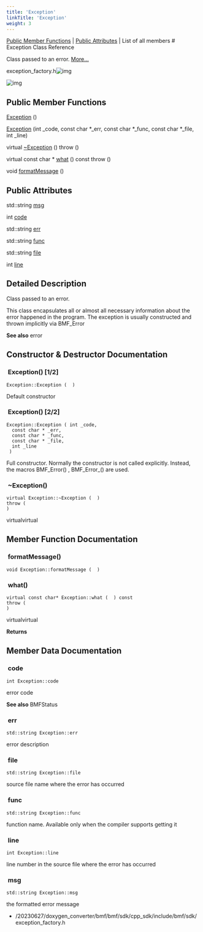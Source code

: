 ```yaml
---
title: 'Exception'
linkTitle: 'Exception'
weight: 3
---
```


[//]: <> (REF_MD: classException.html)


  [Public Member Functions](https://babitmf.github.io/docs/bmf/api/api_in_cpp/exception/#public-member-functions)  |  [Public Attributes](https://babitmf.github.io/docs/bmf/api/api_in_cpp/exception/#public-attributes)  |  List of all members  # Exception Class Reference

Class passed to an error.  [More...](page_classexception_v3_0_0#details)  

exception_factory.h![img](/img/docs/classException__inherit__graph.png)

![img](/img/docs/classException__coll__graph.png)

 ## Public Member Functions


   [Exception](#exception-12) ()
 
   [Exception](#exception-22) (int _code, const char *_err, const char *_func, const char *_file, int _line)
 
virtual   [~Exception](#~exception) () throw ()
 
virtual const char *   [what](#what) () const throw ()
 
void   [formatMessage](#formatmessage) ()
 

 ## Public Attributes


std::string   [msg](#msg) 
 
 
int   [code](#code) 
 
 
std::string   [err](#err) 
 
 
std::string   [func](#func) 
 
 
std::string   [file](#file) 
 
 
int   [line](#line) 
 
 

## Detailed Description

Class passed to an error.

This class encapsulates all or almost all necessary information about the error happened in the program. The exception is usually constructed and thrown implicitly via BMF_Error

**See also**
  error  

## Constructor & Destructor Documentation


###  Exception() [1/2]

```
Exception::Exception (  )  
```
Default constructor


###  Exception() [2/2]

```
Exception::Exception ( int _code, 
  const char * _err, 
  const char * _func, 
  const char * _file, 
  int _line 
 )   
```
Full constructor. Normally the constructor is not called explicitly. Instead, the macros  BMF_Error()  ,  BMF_Error_()  are used.


###  ~Exception()

 ```
virtual Exception::~Exception (  )  
throw (  
 )   
```
 virtualvirtual





## Member Function Documentation


###  formatMessage()

```
void Exception::formatMessage (  )  
```

###  what()

 ```
virtual const char* Exception::what (  ) const 
throw (  
 )   
```
 virtualvirtual





**Returns**


## Member Data Documentation


###  code

```
int Exception::code 
```
error code

**See also**
  BMFStatus  


###  err

```
std::string Exception::err 
```
error description


###  file

```
std::string Exception::file 
```
source file name where the error has occurred


###  func

```
std::string Exception::func 
```
function name. Available only when the compiler supports getting it


###  line

```
int Exception::line 
```
line number in the source file where the error has occurred


###  msg

```
std::string Exception::msg 
```
the formatted error message

 - /20230627/doxygen_converter/bmf/bmf/sdk/cpp_sdk/include/bmf/sdk/  exception_factory.h  

